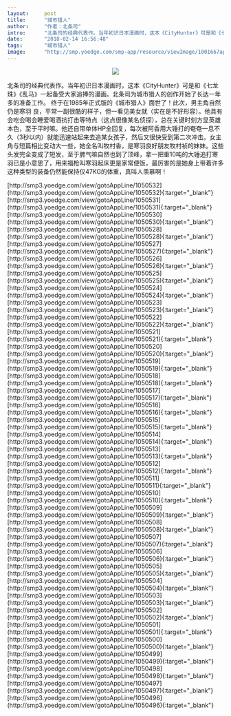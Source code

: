 ```yaml
---
layout:     post
title:      "城市猎人"
author:     "作者：北条司"
intro:      "北条司的经典代表作。当年初识日本漫画时，这本《CityHunter》可是和《七龙珠》《乱马》一起备受大家追捧的漫画。北条司为城市猎人的创作开始了长达一年多的准备工作。 终于在1985年正式版的《城市猎人》面世了！此次，男主角自然仍是寒羽 良，平常一副很酷的样子，但一看见美女就（实在是不好形容）。他具有会吃会喝会睡爱喝酒抗打击等特点（这点很像某名侦探），总在关键时刻方显英雄本色，至于平时嘛。他还自带单体HP全回复，每次被阿香用大锤打的奄奄一息不久（3秒以内）就能迅速站起来去追某女孩子，然后又很快受到第二次冲击。女主角与短篇相比变动大一些，她全名叫牧村香，是寒羽良好朋友牧村祯的妹妹。这些头发完全变成了短发，至于脾气嘛自然也到了顶峰，拿一把重10吨的大锤追打寒羽已是小意思了，用来福枪叫寒羽起床更是家常便饭，最厉害的是她身上带着许多这种类型的装备仍然能保持仅47KG的体重，真叫人羡慕啊！"
date:       "2018-02-14 16:56:48"
tags:       "城市猎人"
image:      "http://smp.yoedge.com/smp-app/resource/viewImage/1001667appline.png"
---
```

<div style="text-align: center">
<p><img src="http://smp.yoedge.com/smp-app/resource/viewImage/1001667appline.png"/></p>
</div>
<p class="post-meta">
<span>北条司的经典代表作。当年初识日本漫画时，这本《CityHunter》可是和《七龙珠》《乱马》一起备受大家追捧的漫画。北条司为城市猎人的创作开始了长达一年多的准备工作。 终于在1985年正式版的《城市猎人》面世了！此次，男主角自然仍是寒羽 良，平常一副很酷的样子，但一看见美女就（实在是不好形容）。他具有会吃会喝会睡爱喝酒抗打击等特点（这点很像某名侦探），总在关键时刻方显英雄本色，至于平时嘛。他还自带单体HP全回复，每次被阿香用大锤打的奄奄一息不久（3秒以内）就能迅速站起来去追某女孩子，然后又很快受到第二次冲击。女主角与短篇相比变动大一些，她全名叫牧村香，是寒羽良好朋友牧村祯的妹妹。这些头发完全变成了短发，至于脾气嘛自然也到了顶峰，拿一把重10吨的大锤追打寒羽已是小意思了，用来福枪叫寒羽起床更是家常便饭，最厉害的是她身上带着许多这种类型的装备仍然能保持仅47KG的体重，真叫人羡慕啊！</span>
</p>
[http://smp3.yoedge.com/view/gotoAppLine/1050532](http://smp3.yoedge.com/view/gotoAppLine/1050532){:target="_blank"}
[http://smp3.yoedge.com/view/gotoAppLine/1050531](http://smp3.yoedge.com/view/gotoAppLine/1050531){:target="_blank"}
[http://smp3.yoedge.com/view/gotoAppLine/1050530](http://smp3.yoedge.com/view/gotoAppLine/1050530){:target="_blank"}
[http://smp3.yoedge.com/view/gotoAppLine/1050528](http://smp3.yoedge.com/view/gotoAppLine/1050528){:target="_blank"}
[http://smp3.yoedge.com/view/gotoAppLine/1050527](http://smp3.yoedge.com/view/gotoAppLine/1050527){:target="_blank"}
[http://smp3.yoedge.com/view/gotoAppLine/1050526](http://smp3.yoedge.com/view/gotoAppLine/1050526){:target="_blank"}
[http://smp3.yoedge.com/view/gotoAppLine/1050525](http://smp3.yoedge.com/view/gotoAppLine/1050525){:target="_blank"}
[http://smp3.yoedge.com/view/gotoAppLine/1050524](http://smp3.yoedge.com/view/gotoAppLine/1050524){:target="_blank"}
[http://smp3.yoedge.com/view/gotoAppLine/1050523](http://smp3.yoedge.com/view/gotoAppLine/1050523){:target="_blank"}
[http://smp3.yoedge.com/view/gotoAppLine/1050522](http://smp3.yoedge.com/view/gotoAppLine/1050522){:target="_blank"}
[http://smp3.yoedge.com/view/gotoAppLine/1050521](http://smp3.yoedge.com/view/gotoAppLine/1050521){:target="_blank"}
[http://smp3.yoedge.com/view/gotoAppLine/1050520](http://smp3.yoedge.com/view/gotoAppLine/1050520){:target="_blank"}
[http://smp3.yoedge.com/view/gotoAppLine/1050519](http://smp3.yoedge.com/view/gotoAppLine/1050519){:target="_blank"}
[http://smp3.yoedge.com/view/gotoAppLine/1050518](http://smp3.yoedge.com/view/gotoAppLine/1050518){:target="_blank"}
[http://smp3.yoedge.com/view/gotoAppLine/1050517](http://smp3.yoedge.com/view/gotoAppLine/1050517){:target="_blank"}
[http://smp3.yoedge.com/view/gotoAppLine/1050516](http://smp3.yoedge.com/view/gotoAppLine/1050516){:target="_blank"}
[http://smp3.yoedge.com/view/gotoAppLine/1050515](http://smp3.yoedge.com/view/gotoAppLine/1050515){:target="_blank"}
[http://smp3.yoedge.com/view/gotoAppLine/1050514](http://smp3.yoedge.com/view/gotoAppLine/1050514){:target="_blank"}
[http://smp3.yoedge.com/view/gotoAppLine/1050513](http://smp3.yoedge.com/view/gotoAppLine/1050513){:target="_blank"}
[http://smp3.yoedge.com/view/gotoAppLine/1050512](http://smp3.yoedge.com/view/gotoAppLine/1050512){:target="_blank"}
[http://smp3.yoedge.com/view/gotoAppLine/1050511](http://smp3.yoedge.com/view/gotoAppLine/1050511){:target="_blank"}
[http://smp3.yoedge.com/view/gotoAppLine/1050510](http://smp3.yoedge.com/view/gotoAppLine/1050510){:target="_blank"}
[http://smp3.yoedge.com/view/gotoAppLine/1050509](http://smp3.yoedge.com/view/gotoAppLine/1050509){:target="_blank"}
[http://smp3.yoedge.com/view/gotoAppLine/1050508](http://smp3.yoedge.com/view/gotoAppLine/1050508){:target="_blank"}
[http://smp3.yoedge.com/view/gotoAppLine/1050507](http://smp3.yoedge.com/view/gotoAppLine/1050507){:target="_blank"}
[http://smp3.yoedge.com/view/gotoAppLine/1050506](http://smp3.yoedge.com/view/gotoAppLine/1050506){:target="_blank"}
[http://smp3.yoedge.com/view/gotoAppLine/1050505](http://smp3.yoedge.com/view/gotoAppLine/1050505){:target="_blank"}
[http://smp3.yoedge.com/view/gotoAppLine/1050504](http://smp3.yoedge.com/view/gotoAppLine/1050504){:target="_blank"}
[http://smp3.yoedge.com/view/gotoAppLine/1050503](http://smp3.yoedge.com/view/gotoAppLine/1050503){:target="_blank"}
[http://smp3.yoedge.com/view/gotoAppLine/1050502](http://smp3.yoedge.com/view/gotoAppLine/1050502){:target="_blank"}
[http://smp3.yoedge.com/view/gotoAppLine/1050501](http://smp3.yoedge.com/view/gotoAppLine/1050501){:target="_blank"}
[http://smp3.yoedge.com/view/gotoAppLine/1050500](http://smp3.yoedge.com/view/gotoAppLine/1050500){:target="_blank"}
[http://smp3.yoedge.com/view/gotoAppLine/1050499](http://smp3.yoedge.com/view/gotoAppLine/1050499){:target="_blank"}
[http://smp3.yoedge.com/view/gotoAppLine/1050498](http://smp3.yoedge.com/view/gotoAppLine/1050498){:target="_blank"}
[http://smp3.yoedge.com/view/gotoAppLine/1050497](http://smp3.yoedge.com/view/gotoAppLine/1050497){:target="_blank"}
[http://smp3.yoedge.com/view/gotoAppLine/1050496](http://smp3.yoedge.com/view/gotoAppLine/1050496){:target="_blank"}


